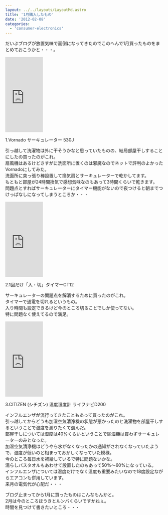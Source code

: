 ```yaml
---
layout: ../../layouts/LayoutMd.astro
title: '1月購入したもの'
date: '2012-02-08'
categories:
  - 'consumer-electronics'
---
```


だいぶブログが放置気味で面倒になってきたのでこのへんで1月買ったものをまとめておこうかと・・・。

<iframe style="width: 120px; height: 240px;" src="http://rcm-jp.amazon.co.jp/e/cm?lt1=_blank&amp;bc1=000000&amp;IS2=1&amp;bg1=FFFFFF&amp;fc1=000000&amp;lc1=0000FF&amp;t=mizuka123-22&amp;o=9&amp;p=8&amp;l=as4&amp;m=amazon&amp;f=ifr&amp;ref=ss_til&amp;asins=B001954B4Q" frameborder="0" marginwidth="0" marginheight="0" scrolling="no" width="320" height="240"></iframe>

1.Vornado サーキュレーター 530J

引っ越して洗濯物は外に干そうかなと思っていたものの、結局部屋干しすることにしたの買ったのがこれ。  
扇風機はあるけどさすがに洗面所に置くのは邪魔なのでネットで評判のよかったVornadoにしてみた。  
洗面所に突っ張り棒設置して換気扇とサーキュレーターで乾かしてます。  
もともと部屋が24時間換気で感想気味なのもあって3時間くらいで乾きます。  
問題点とすればサーキュレーターにタイマー機能がないので夜つけると朝までつけっぱなしになってしまうところか・・・

<iframe style="width: 120px; height: 240px;" src="http://rcm-jp.amazon.co.jp/e/cm?lt1=_blank&amp;bc1=000000&amp;IS2=1&amp;bg1=FFFFFF&amp;fc1=000000&amp;lc1=0000FF&amp;t=mizuka123-22&amp;o=9&amp;p=8&amp;l=as4&amp;m=amazon&amp;f=ifr&amp;ref=ss_til&amp;asins=B004XKRR1S" frameborder="0" marginwidth="0" marginheight="0" scrolling="no" width="320" height="240"></iframe>

2.1回だけ「入・切」タイマーCT12

サーキュレーターの問題点を解消するために買ったのがこれ。  
タイマーで通電を切れるというもの。  
入り時間も設定できるけど今のところ切ることでしか使ってない。  
特に問題なく使えてるので満足。

<iframe style="width: 120px; height: 240px;" src="http://rcm-jp.amazon.co.jp/e/cm?lt1=_blank&amp;bc1=000000&amp;IS2=1&amp;bg1=FFFFFF&amp;fc1=000000&amp;lc1=0000FF&amp;t=mizuka123-22&amp;o=9&amp;p=8&amp;l=as4&amp;m=amazon&amp;f=ifr&amp;ref=ss_til&amp;asins=B0047N17JE" frameborder="0" marginwidth="0" marginheight="0" scrolling="no" width="320" height="240"></iframe>

3.CITIZEN (シチズン) 温度湿度計 ライフナビD200

インフルエンザが流行ってきたこともあって買ったのがこれ。  
引っ越してからどうも加湿空気清浄機の状態が悪かったのと洗濯物を部屋干しするということで湿度を測りたくて選んだ。  
部屋干しについては湿度は40%くらいということで除湿機は買わずサーキュレーターのみとなった。  
加湿空気清浄機はどうやら水がなくなったかの通知がされなくなっていたようで、湿度が低いのと相まっておかしくなっていた模様。  
今のところ毎日水を補給しているで特に問題ないかな。  
濡らしバスタオルもあわせて設置したのもあって50%〜60%になっている。  
インフルエンザについては湿度だけでなく温度も重要みたいなので18度設定ながらエアコンも併用しています。  
来月の電気代が心配だ・・・

ブログ止まってから1月に買ったものはこんなもんかと。  
2月は今のところほうきとルンバくらいですかねぇ。  
時間を見つけて書きたいところ・・・
